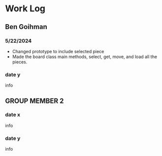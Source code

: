 # Work Log

## Ben Goihman

### 5/22/2024
- Changed prototype to include selected piece
- Made the board class main methods, select, get, move, and load all the pieces.

### date y

info


## GROUP MEMBER 2

### date x

info

### date y

info
